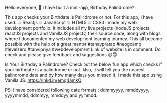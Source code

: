 Hello everyone, 👋
I have built a mini-app, Birthday Palindrome?

This app checks your Birthdate is Palindrome or not. For this app, I have used:
💥 Reactjs
💥 JavaScript
💥 HTML5
💥 CSS3
I made my web development portfolio. It includes all my live projects (nodeJS projects, reactJS projects and VanillaJS projects) their source code, along with blogs where I documented my web development learning journey.
This all become possible with the help of a great mentor #tanaypratap #neogcamp #levelzero #tanvipriya #webdevelopment
Link of website is in comment. Do check and please give feedback and suggestions.😄😇

Is Your Birthday a Palindrome?
Check out the below fun app which checks if your birthdate is a palindrome or not. Also, it will tell you the nearest palindrome date and by how many days you missed it. I made this app using Vanilla JS.
https://lnkd.in/emq4amkQ

PS: I have considered following date formats :
ddmmyyyy, mmddyyyy, yyyymmdd, ddmmyy, mmddyy and yymmdd.
